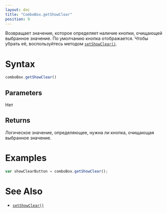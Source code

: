 ```yaml
---
layout: doc
title: "ComboBox.getShowClear"
position: 9
---
```


Возвращает значение, которое определяет наличие кнопки, очищающей выбранное значение.
По умолчанию кнопка отображается. Чтобы убрать её, воспользуйтесь методом [`setShowClear()`](../ComboBox.setShowClear/).

# Syntax

```js
comboBox.getShowClear()
```

## Parameters

Нет

## Returns

Логическое значение, определяющее, нужна ли кнопка, очищающая выбранное значение.

# Examples

```js
var showClearButton = comboBox.getShowClear();
```

# See Also

* [`setShowClear()`](../ComboBox.setShowClear/)
